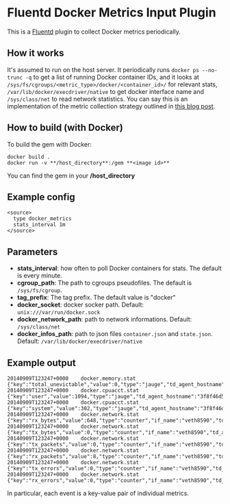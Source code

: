 # Fluentd Docker Metrics Input Plugin

This is a [Fluentd](http://www.fluentd.org) plugin to collect Docker metrics periodically.

## How it works

It's assumed to run on the host server. It periodically runs `docker ps --no-trunc -q` to get a list of running Docker container IDs, and it looks at `/sys/fs/cgroups/<metric_type>/docker/<container_id>/` for relevant stats, `/var/lib/docker/execdriver/native` to get docker interface name and `/sys/class/net` to read network statistics. You can say this is an implementation of the metric collection strategy outlined in [this blog post](http://blog.docker.com/2013/10/gathering-lxc-docker-containers-metrics/).

## How to build (with Docker)

To build the gem with Docker:
```
docker build .
docker run -v **/host_directory**:/gem **<image id>**
```
You can find the gem in your **/host_directory**

## Example config

```
<source>
  type docker_metrics
  stats_interval 1m
</source>
```

## Parameters

* **stats_interval**: how often to poll Docker containers for stats. The default is every minute.
* **cgroup_path**: The path to cgroups pseudofiles. The default is `/sys/fs/cgroup`.
* **tag_prefix**: The tag prefix. The default value is "docker"
* **docker_socket**: docker socker path. Default: `unix:///var/run/docker.sock`
* **docker_network_path**: path to network informations. Default: `/sys/class/net`
* **docker_infos_path**: path to json files `container.json` and `state.json`. Default: `/var/lib/docker/execdriver/native`


## Example output

```
20140909T123247+0000    docker.memory.stat      {"key":"total_unevictable","value":0,"type":"jauge","td_agent_hostname":"3f8f46d50a24","source":"3f8f46d50a24be540f0b7d8c725a037a0f56d9e89b89ad54f70a1cd400142cb0"}
20140909T123247+0000    docker.cpuacct.stat     {"key":"user","value":1094,"type":"jauge","td_agent_hostname":"3f8f46d50a24","source":"3f8f46d50a24be540f0b7d8c725a037a0f56d9e89b89ad54f70a1cd400142cb0"}
20140909T123247+0000    docker.cpuacct.stat     {"key":"system","value":302,"type":"jauge","td_agent_hostname":"3f8f46d50a24","source":"3f8f46d50a24be540f0b7d8c725a037a0f56d9e89b89ad54f70a1cd400142cb0"}
20140909T123247+0000    docker.network.stat     {"key":"rx_bytes","value":648,"type":"counter","if_name":"veth8590","td_agent_hostname":"3f8f46d50a24","source":"3f8f46d50a24be540f0b7d8c725a037a0f56d9e89b89ad54f70a1cd400142cb0"}
20140909T123247+0000    docker.network.stat     {"key":"tx_bytes","value":0,"type":"counter","if_name":"veth8590","td_agent_hostname":"3f8f46d50a24","source":"3f8f46d50a24be540f0b7d8c725a037a0f56d9e89b89ad54f70a1cd400142cb0"}
20140909T123247+0000    docker.network.stat     {"key":"tx_packets","value":0,"type":"counter","if_name":"veth8590","td_agent_hostname":"3f8f46d50a24","source":"3f8f46d50a24be540f0b7d8c725a037a0f56d9e89b89ad54f70a1cd400142cb0"}
20140909T123247+0000    docker.network.stat     {"key":"rx_packets","value":8,"type":"counter","if_name":"veth8590","td_agent_hostname":"3f8f46d50a24","source":"3f8f46d50a24be540f0b7d8c725a037a0f56d9e89b89ad54f70a1cd400142cb0"}
20140909T123247+0000    docker.network.stat     {"key":"tx_errors","value":0,"type":"counter","if_name":"veth8590","td_agent_hostname":"3f8f46d50a24","source":"3f8f46d50a24be540f0b7d8c725a037a0f56d9e89b89ad54f70a1cd400142cb0"}
20140909T123247+0000    docker.network.stat     {"key":"rx_errors","value":0,"type":"counter","if_name":"veth8590","td_agent_hostname":"3f8f46d50a24","source":"3f8f46d50a24be540f0b7d8c725a037a0f56d9e89b89ad54f70a1cd400142cb0"}
```

In particular, each event is a key-value pair of individual metrics.
